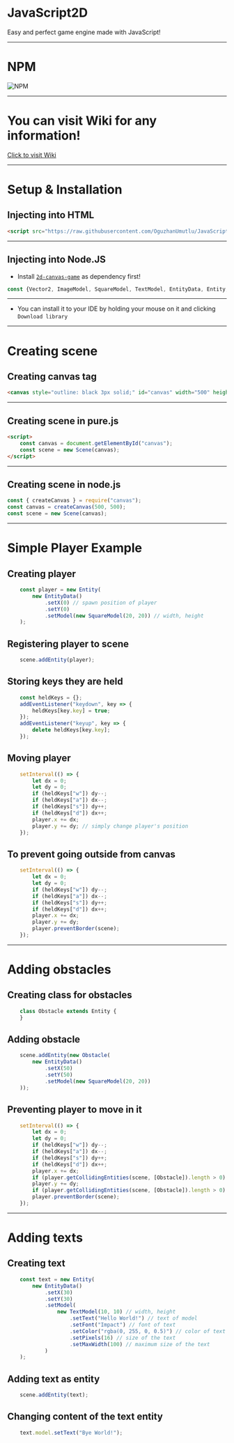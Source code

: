 # JavaScript2D
Easy and perfect game engine made with JavaScript!

<hr>

# NPM

![NPM](https://nodei.co/npm/canvas-game-2d.png?downloads=true&downloadRank=true)

<hr>

# You can visit Wiki for any information!
[Click to visit Wiki](https://github.com/OguzhanUmutlu/JavaScript2D/wiki)

<hr>

# Setup & Installation

## Injecting into HTML
```html
<script src="https://raw.githubusercontent.com/OguzhanUmutlu/JavaScript2D/main/script.js"></script>
```

*****

## Injecting into Node.JS

- Install [`2d-canvas-game`](https://www.npmjs.com/package/2d-canvas-game) as dependency first!

```js
const {Vector2, ImageModel, SquareModel, TextModel, EntityData, Entity, Scene} = require("canvas-game-2d");
```

*****

- You can install it to your IDE by holding your mouse on it and clicking `Download library`

<hr>

# Creating scene

## Creating canvas tag

```html
<canvas style="outline: black 3px solid;" id="canvas" width="500" height="500"></canvas>
```

*****

## Creating scene in pure.js

```html
<script>
    const canvas = document.getElementById("canvas");
    const scene = new Scene(canvas);
</script>
```

*****

## Creating scene in node.js

```js
const { createCanvas } = require("canvas");
const canvas = createCanvas(500, 500);
const scene = new Scene(canvas);
```

<hr>

# Simple Player Example

## Creating player

```js
    const player = new Entity(
        new EntityData()
            .setX(0) // spawn position of player
            .setY(0)
            .setModel(new SquareModel(20, 20)) // width, height
    );
```

## Registering player to scene

```js
    scene.addEntity(player);
```

## Storing keys they are held

```js
    const heldKeys = {};
    addEventListener("keydown", key => {
        heldKeys[key.key] = true;
    });
    addEventListener("keyup", key => {
        delete heldKeys[key.key];
    });
```

## Moving player

```js
    setInterval(() => {
        let dx = 0;
        let dy = 0;
        if (heldKeys["w"]) dy--;
        if (heldKeys["a"]) dx--;
        if (heldKeys["s"]) dy++;
        if (heldKeys["d"]) dx++;
        player.x += dx;
        player.y += dy; // simply change player's position
    });
```

## To prevent going outside from canvas

```js
    setInterval(() => {
        let dx = 0;
        let dy = 0;
        if (heldKeys["w"]) dy--;
        if (heldKeys["a"]) dx--;
        if (heldKeys["s"]) dy++;
        if (heldKeys["d"]) dx++;
        player.x += dx;
        player.y += dy;
        player.preventBorder(scene);
    });
```

<hr>

# Adding obstacles

## Creating class for obstacles

```js
    class Obstacle extends Entity {
    }
```

## Adding obstacle

```js
    scene.addEntity(new Obstacle(
        new EntityData()
            .setX(50)
            .setY(50)
            .setModel(new SquareModel(20, 20))
    ));
```

## Preventing player to move in it

```js
    setInterval(() => {
        let dx = 0;
        let dy = 0;
        if (heldKeys["w"]) dy--;
        if (heldKeys["a"]) dx--;
        if (heldKeys["s"]) dy++;
        if (heldKeys["d"]) dx++;
        player.x += dx;
        if (player.getCollidingEntities(scene, [Obstacle]).length > 0) player.x -= dx;
        player.y += dy;
        if (player.getCollidingEntities(scene, [Obstacle]).length > 0) player.y -= dy;
        player.preventBorder(scene);
    });
```

<hr>

# Adding texts

## Creating text

```js
    const text = new Entity(
        new EntityData()
            .setX(30)
            .setY(30)
            .setModel(
                new TextModel(10, 10) // width, height
                    .setText("Hello World!") // text of model
                    .setFont("Impact") // font of text
                    .setColor("rgba(0, 255, 0, 0.5)") // color of text
                    .setPixels(16) // size of the text
                    .setMaxWidth(100) // maximum size of the text
            )
    );
```

## Adding text as entity

```js
    scene.addEntity(text);
```

## Changing content of the text entity

```js
    text.model.setText("Bye World!");
```